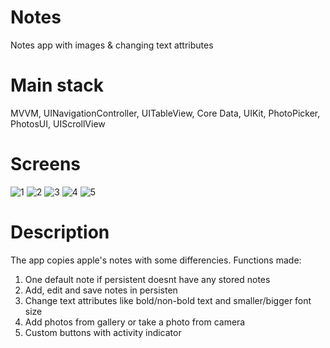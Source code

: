 # Notes
Notes app with images & changing text attributes
# Main stack
MVVM, UINavigationController, UITableView, Core Data, UIKit, PhotoPicker, PhotosUI, UIScrollView
# Screens
![1](https://user-images.githubusercontent.com/58361435/209537662-b74567f3-ad49-45d1-9902-c3fa9670c84c.png)
![2](https://user-images.githubusercontent.com/58361435/209537664-765f01b8-8616-427f-be4a-480c9c57af3a.png)
![3](https://user-images.githubusercontent.com/58361435/209537665-fbd3f284-7055-47e6-8189-a59b4f648db5.png)
![4](https://user-images.githubusercontent.com/58361435/209537666-ed77a4e8-013d-4e26-aaf4-61ffbf647d58.png)
![5](https://user-images.githubusercontent.com/58361435/209537667-87572914-a1ad-4c49-a31a-0c1099afc46d.png)
# Description
The app copies apple's notes with some differencies. Functions made:
1) One default note if persistent doesnt have any stored notes
2) Add, edit and save notes in persisten
3) Change text attributes like bold/non-bold text and smaller/bigger font size
4) Add photos from gallery or take a photo from camera
5) Custom buttons with activity indicator
